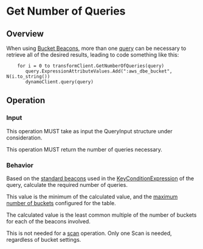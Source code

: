 [//]: # "Copyright Amazon.com Inc. or its affiliates. All Rights Reserved."
[//]: # "SPDX-License-Identifier: CC-BY-SA-4.0"

# Get Number of Queries

## Overview

When using [Bucket Beacons](../changes/2025-08-25-bucket-beacons/background.md),
more than one [query](https://docs.aws.amazon.com/amazondynamodb/latest/APIReference/API_Query.html)
can be necessary to retrieve all of the desired results,
leading to code something like this:

```text
    for i = 0 to transformClient.GetNumberOfQueries(query)
       query.ExpressionAttributeValues.Add(":aws_dbe_bucket", N(i.to_string())
       dynamoClient.query(query)
```

## Operation

### Input

This operation MUST take as input the QueryInput structure under consideration.

This operation MUST return the number of queries necessary.

### Behavior

Based on the [standard beacons](../searchable-encryption/beacons.md#standard-beacon)
used in the [KeyConditionExpression](https://docs.aws.amazon.com/amazondynamodb/latest/developerguide/Query.KeyConditionExpressions.html) of the query, calculate the required number of queries.

This value is the minimum of the calculated value,
and the [maximum number of buckets](../searchable-encryption/search-config.md#max-buckets)
configured for the table.

The calculated value is the least common multiple of the number of buckets for each of the beacons involved.

This is not needed for a [scan](https://docs.aws.amazon.com/amazondynamodb/latest/APIReference/API_Scan.html)
operation. Only one Scan is needed, regardless of bucket settings.
